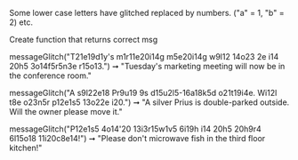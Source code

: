 Some lower case letters have glitched replaced by numbers. ("a" = 1, "b" = 2) etc.

Create function that returns correct msg

messageGlitch("T21e19d1y's m1r11e20i14g m5e20i14g w9l12 14o23 2e i14 20h5 3o14f5r5n3e r15o13.")
➞ "Tuesday's marketing meeting will now be in the conference room."

messageGlitch("A s9l22e18 Pr9u19 9s d15u2l5-16a18k5d o21t19i4e. Wi12l t8e o23n5r p12e1s5 13o22e i20.")
➞ "A silver Prius is double-parked outside. Will the owner please move it."

messageGlitch("P12e1s5 4o14'20 13i3r15w1v5 6i19h i14 20h5 20h9r4 6l15o18 11i20c8e14!")
➞ "Please don't microwave fish in the third floor kitchen!"